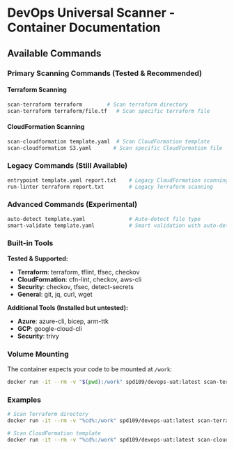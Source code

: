 # DevOps Universal Scanner - Container Documentation

## Available Commands

### Primary Scanning Commands (Tested & Recommended)

#### Terraform Scanning
```bash
scan-terraform terraform        # Scan terraform directory
scan-terraform terraform/file.tf   # Scan specific terraform file
```

#### CloudFormation Scanning
```bash
scan-cloudformation template.yaml  # Scan CloudFormation template
scan-cloudformation S3.yaml       # Scan specific CloudFormation file
```

### Legacy Commands (Still Available)

```bash
entrypoint template.yaml report.txt    # Legacy CloudFormation scanning
run-linter terraform report.txt        # Legacy Terraform scanning
```

### Advanced Commands (Experimental)

```bash
auto-detect template.yaml              # Auto-detect file type
smart-validate template.yaml           # Smart validation with auto-detection
```

### Built-in Tools

**Tested & Supported:**
- **Terraform**: terraform, tflint, tfsec, checkov
- **CloudFormation**: cfn-lint, checkov, aws-cli
- **Security**: checkov, tfsec, detect-secrets
- **General**: git, jq, curl, wget

**Additional Tools (Installed but untested):**

- **Azure**: azure-cli, bicep, arm-ttk  
- **GCP**: google-cloud-cli
- **Security**: trivy

### Volume Mounting

The container expects your code to be mounted at `/work`:

```bash
docker run -it --rm -v "$(pwd):/work" spd109/devops-uat:latest scan-terraform terraform
```

### Examples

```bash
# Scan Terraform directory
docker run -it --rm -v "%cd%:/work" spd109/devops-uat:latest scan-terraform terraform

# Scan CloudFormation template
docker run -it --rm -v "%cd%:/work" spd109/devops-uat:latest scan-cloudformation S3.yaml
```

